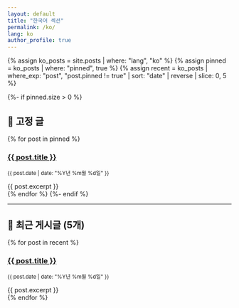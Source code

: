 ```yaml
---
layout: default
title: "한국어 섹션"
permalink: /ko/
lang: ko
author_profile: true
---
```


{% assign ko_posts = site.posts | where: "lang", "ko" %}
{% assign pinned = ko_posts | where: "pinned", true %}
{% assign recent = ko_posts | where_exp: "post", "post.pinned != true" | sort: "date" | reverse | slice: 0, 5 %}

{%- if pinned.size > 0 %}
## 📌 고정 글
{% for post in pinned %}
<article>
  <h3><a href="{{ post.url | relative_url }}">{{ post.title }}</a></h3>
  <p><small>{{ post.date | date: "%Y년 %m월 %d일" }}</small></p>
  {{ post.excerpt }}
</article>
{% endfor %}
{%- endif %}

---

## 📝 최근 게시글 (5개)

{% for post in recent %}
<article>
  <h3><a href="{{ post.url | relative_url }}">{{ post.title }}</a></h3>
  <p><small>{{ post.date | date: "%Y년 %m월 %d일" }}</small></p>
  {{ post.excerpt }}
</article>
{% endfor %}
